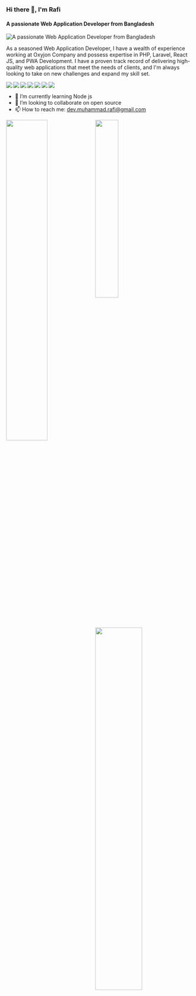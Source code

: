 ### Hi there 👋, I'm Rafi
#### A passionate Web Application Developer from Bangladesh
![A passionate Web Application Developer from Bangladesh](https://media.licdn.com/dms/image/D5616AQGLG01cipF-Sg/profile-displaybackgroundimage-shrink_350_1400/0/1685036553120?e=1701907200&v=beta&t=80bpUSU0jXB5djQ47VJHYM6d56OZVtXLs9ecp9af4VA)

As a seasoned Web Application Developer, I have a wealth of experience working at Oxyjon Company and possess expertise in PHP, Laravel, React JS, and PWA Development. I have a proven track record of delivering high-quality web applications that meet the needs of clients, and I'm always looking to take on new challenges and expand my skill set.<br>

<img align='left' src='https://img.shields.io/badge/laravel-%23FF2D20.svg?style=for-the-badge&logo=laravel&logoColor=white'> 
<img align='left' src='https://img.shields.io/badge/mysql-%2300f.svg?style=for-the-badge&logo=mysql&logoColor=white'> 
<img align='left' src='https://img.shields.io/badge/php-%23777BB4.svg?style=for-the-badge&logo=php&logoColor=white'>
<img align='left' src='https://img.shields.io/badge/MongoDB-%234ea94b.svg?style=for-the-badge&logo=mongodb&logoColor=white'> 
<img align='left' src='https://img.shields.io/badge/express.js-%23404d59.svg?style=for-the-badge&logo=express&logoColor=%2361DAFB'> 
<img align='left' src='https://img.shields.io/badge/react-%2320232a.svg?style=for-the-badge&logo=react&logoColor=%2361DAFB'> 
<img src='https://img.shields.io/badge/node.js-6DA55F?style=for-the-badge&logo=node.js&logoColor=white'> 


- 🌱 I’m currently learning Node js 
- 👯 I’m looking to collaborate on open source 
- 📫 How to reach me: dev.muhammad.rafi@gmail.com 

<img align='left' width='47%' src='https://github-readme-stats.vercel.app/api?username=RaxonRafi&show_icons=true&theme=radical'> 
<img align='left' width='35%' src='https://github-readme-stats.vercel.app/api/top-langs/?username=RaxonRafi&layout=compact'> 



<img align='left' width='50%' src='https://metrics.lecoq.io/RaxonRafi'> 




